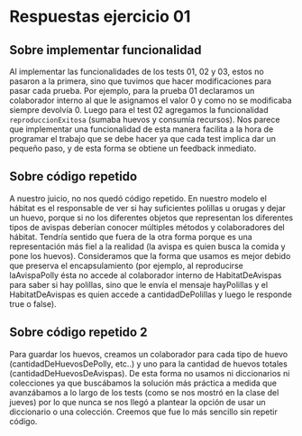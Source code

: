 # Respuestas ejercicio 01

## Sobre implementar funcionalidad

Al implementar las funcionalidades de los tests 01, 02 y 03, estos no pasaron a la primera, sino que tuvimos que hacer modificaciones para pasar cada prueba. Por ejemplo, para la prueba 01 declaramos un colaborador interno al que le asignamos el valor 0 y como no se modificaba siempre devolvía 0. Luego para el test 02 agregamos la funcionalidad ```reproduccionExitosa``` (sumaba huevos y consumía recursos). Nos parece que implementar una funcionalidad de esta manera facilita a la hora de programar el trabajo que se debe hacer ya que cada test implica dar un pequeño paso, y de esta forma se obtiene un feedback inmediato.

## Sobre código repetido

A nuestro juicio, no nos quedó código repetido. En nuestro modelo el hábitat es el responsable de ver si hay suficientes polillas u orugas y dejar un huevo, porque si no los diferentes objetos que representan los diferentes tipos de avispas deberían conocer múltiples métodos y colaboradores del hábitat. Tendría sentido que fuera de la otra forma porque es una representación más fiel a la realidad (la avispa es quien busca la comida y pone los huevos). Consideramos que la forma que usamos es mejor debido que preserva el encapsulamiento (por ejemplo, al reproducirse laAvispaPolly ésta no accede al colaborador interno de HabitatDeAvispas para saber si hay polillas, sino que le envía el mensaje hayPolillas y el HabitatDeAvispas es quien accede a cantidadDePolillas y luego le responde true o false).

## Sobre código repetido 2

Para guardar los huevos, creamos un colaborador para cada tipo de huevo (cantidadDeHuevosDePolly, etc..) y uno para la cantidad de huevos totales (cantidadDeHuevosDeAvispas). De esta forma no usamos ni diccionarios ni colecciones ya que buscábamos la solución más práctica a medida que avanzábamos a lo largo de los tests (como se nos mostró en la clase del jueves) por lo que nunca se nos llegó a plantear la opción de usar un diccionario o una colección. Creemos que fue lo más sencillo sin repetir código.
